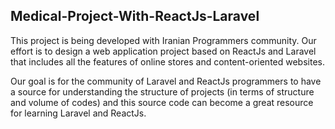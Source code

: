 ## Medical-Project-With-ReactJs-Laravel
This project is being developed with Iranian Programmers community. Our effort is to design a web application project based on ReactJs and Laravel that includes all the features of online stores and content-oriented websites.

Our goal is for the community of Laravel and ReactJs programmers to have a source for understanding the structure of projects (in terms of structure and volume of codes) and this source code can become a great resource for learning Laravel and ReactJs.
